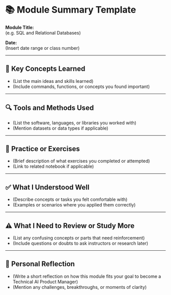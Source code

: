 # 📚 Module Summary Template

**Module Title:**  
(e.g. SQL and Relational Databases)

**Date:**  
(Insert date range or class number)

---

## 🧠 Key Concepts Learned
- (List the main ideas and skills learned)
- (Include commands, functions, or concepts you found important)

---

## 🔍 Tools and Methods Used
- (List the software, languages, or libraries you worked with)
- (Mention datasets or data types if applicable)

---

## 🧪 Practice or Exercises
- (Brief description of what exercises you completed or attempted)
- (Link to related notebook if applicable)

---

## ✅ What I Understood Well
- (Describe concepts or tasks you felt comfortable with)
- (Examples or scenarios where you applied them correctly)

---

## ⚠️ What I Need to Review or Study More
- (List any confusing concepts or parts that need reinforcement)
- (Include questions or doubts to ask instructors or research later)

---

## 💬 Personal Reflection
- (Write a short reflection on how this module fits your goal to become a Technical AI Product Manager)
- (Mention any challenges, breakthroughs, or moments of clarity)

